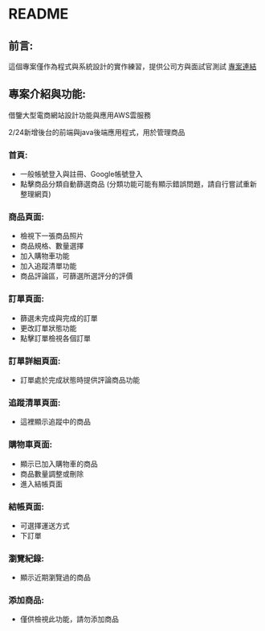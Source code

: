 # README
## 前言:
這個專案僅作為程式與系統設計的實作練習，提供公司方與面試官測試 [專案連結](https://d2xzrt59b0ykdk.cloudfront.net)

## 專案介紹與功能:
借鑒大型電商網站設計功能與應用AWS雲服務

2/24新增後台的前端與java後端應用程式，用於管理商品

### 首頁:
- 一般帳號登入與註冊、Google帳號登入
- 點擊商品分類自動篩選商品 (分類功能可能有顯示錯誤問題，請自行嘗試重新整理網頁)

### 商品頁面:
- 檢視下一張商品照片
- 商品規格、數量選擇
- 加入購物車功能
- 加入追蹤清單功能
- 商品評論區，可篩選所選評分的評價

### 訂單頁面:
- 篩選未完成與完成的訂單
- 更改訂單狀態功能
- 點擊訂單檢視各個訂單

### 訂單詳細頁面:
- 訂單處於完成狀態時提供評論商品功能

### 追蹤清單頁面:
- 這裡顯示追蹤中的商品

### 購物車頁面:
- 顯示已加入購物車的商品
- 商品數量調整或刪除
- 進入結帳頁面

### 結帳頁面:
- 可選擇運送方式
- 下訂單

### 瀏覽紀錄:
- 顯示近期瀏覽過的商品

### 添加商品:
- 僅供檢視此功能，請勿添加商品
